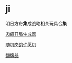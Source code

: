 # ji
明日方舟**集**成战略相关玩具合**集**

[肉鸽开局生成器](https://sonodahanami.github.io/ji/kaiju.html)

[随机肉鸽许愿机](https://sonodahanami.github.io/ganbouki/)

[翻牌器](https://sonodahanami.github.io/ji/map.html)